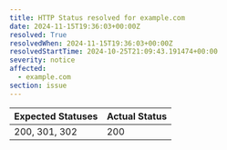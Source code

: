 ```yaml
---
title: HTTP Status resolved for example.com
date: 2024-11-15T19:36:03+00:00Z
resolved: True
resolvedWhen: 2024-11-15T19:36:03+00:00Z
resolvedStartTime: 2024-10-25T21:09:43.191474+00:00
severity: notice
affected:
  - example.com
section: issue
---
```


| Expected Statuses | Actual Status  |
|-------------------|----------------|
| 200, 301, 302 | 200 |
